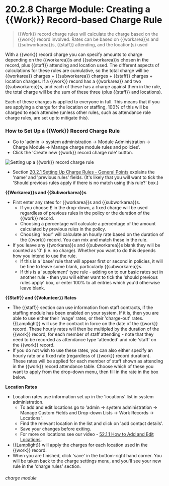 # 20.2.8 Charge Module: Creating a {{Work}} Record-based Charge Rule

> {{Work}} record charge rules will calculate the charge based on the {{work}} record involved. Rates can be based on {{workarea}}s and {{subworkarea}}s, {{staff}} attending, and the location(s) used



With a {{work}} record charge you can specify amounts to charge depending on the {{workarea}}s and {{subworkarea}}s chosen in the record, plus {{staff}} attending and location used. The different aspects of calculations for these rules are cumulative,  so the total charge will be {{workarea}} charges + {{subworkarea}} charges + {{staff}} charges + location charges. If a {{work}} record has a {{workarea}} and two {{subworkarea}}s, and each of these has a charge against them in the rule, the total charge will be the sum of these three (plus {{staff}} and locations). 

Each of these charges is applied to everyone in full. This means that if you are applying a charge for the location or staffing, 100% of this will be charged to each attendee (unless other rules, such as attendance role charge rules, are set up to mitigate this).

### How to Set Up a {{Work}} Record Charge Rule

- Go to 'admin -> system administration -> Module Administration -> Charge Module -> Manage charge module rules and policies'.
- Click the 'Create new {{work}} record charge rule' button. 

![Setting up a {{work}} record charge rule](20.2.8a.png)

- Section [20.2.1  Setting Up Charge Rules - General Points](/help/index/p/20.2.1) explains the 'name' and 'previous rules' fields. (It's likely that you will want to tick the 'Should previous rules apply if there is no match using this rule?' box.) 


**{{Workarea}}s and {{Subworkarea}}s**

- First enter any rates for {{workarea}}s and {{subworkarea}}s. 
   - If you choose £ in the drop-down, a fixed charge will be used regardless of previous rules in the policy or the duration of the {{work}} record. 
   - Choosing a percentage will calculate a percentage of the amount calculated by previous rules in the policy. 
   - Choosing 'hour' will calculate an hourly rate based on the duration of the {{work}} record. You can mix and match these in the rule. 
- If you leave any {{workarea}}s and {{subworkarea}}s blank they will be counted as '0' (i.e. no charge). Whether you want to do this depends how you intend to use the rule. 
   - If this is a 'base' rule that will appear first or second in policies, it will be fine to leave some blank, particularly {{subworkarea}}s. 
   - If this is a 'supplement' type rule - adding on to our basic rates set in another rule - then you will either want to tick the 'should previous rules apply' box, or enter 100% to all entries which you'd otherwise leave blank. 

**{{Staff}} and {{Volunteer}} Rates**

- The {{staff}} section can use information from staff contracts, if the staffing module has been enabled on your system. If it is, then you are able to use either their 'wage' rates, or their 'charge-out' rates. {{Lamplight}} will use the contract in force on the date of the {{work}} record. These hourly rates will then be multipled by the duration of the {{work}} record, for each member of staff attending - note that they need to be recorded as attendance type 'attended' and role 'staff' on the {{work}} record. 
- If you do not wish to use these rates, you can also either specify an hourly rate or a fixed rate (regardless of {{work}} record duration). These rates will be applied for each member of staff shown as attending in the {{work}} record attendance table. Choose which of these you want to apply from the drop-down menu, then fill in the rate in the box below.

**Location Rates**

- Location rates use information set up in the 'locations' list in system administration. 
   - To add and edit locations go to 'admin -> system administration -> Manage Custom Fields and Drop-down Lists -> Work Records -> Locations'. 
   - Find the relevant location in the list and click on 'add contact details'. 
   - Save your changes before exiting.   
   - For more on locations see our video - [52.1.1 How to Add and Edit Locations](/help/index/p/52.1.1).
- {{Lamplight}} will apply the charges for each location used in the {{work}} record. 
- When you are finished, click 'save' in the bottom-right hand corner. You will be taken back to the charge settings menu, and you'll see your new rule in the 'charge rules' section. 


###### charge module

